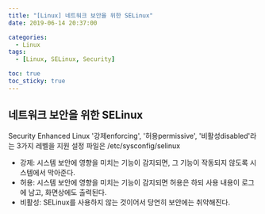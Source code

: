 ```yaml
---
title: "[Linux] 네트워크 보안을 위한 SELinux"
date: 2019-06-14 20:37:00

categories:
  - Linux
tags:
  - [Linux, SELinux, Security]

toc: true
toc_sticky: true
---
```


## 네트워크 보안을 위한 SELinux

Security Enhanced Linux
'강제enforcing', '허용permissive', '비활성disabled'라는 3가지 레벨을 지원
설정 파일은 /etc/sysconfig/selinux

- 강제: 시스템 보안에 영향을 미치는 기능이 감지되면, 그 기능이 작동되지 않도록 시스템에서 막아준다.
- 허용: 시스템 보안에 영향을 미치는 기능이 감지되면 허용은 하되 사용 내용이 로그에 남고, 화면상에도 출력된다.
- 비활성: SELinux를 사용하지 않는 것이어서 당연히 보안에는 취약해진다.
